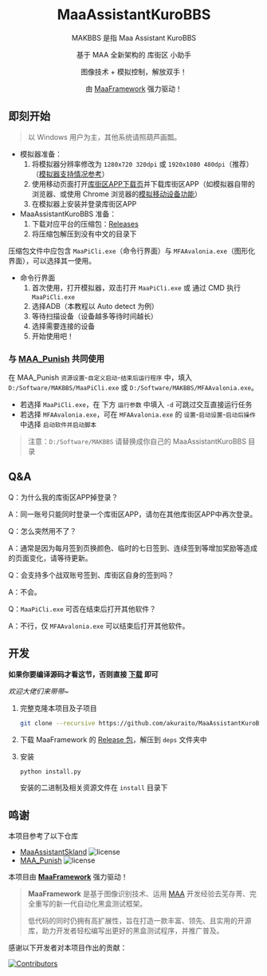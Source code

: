 <!-- markdownlint-disable MD033 MD041 -->

<div align="center">

# MaaAssistantKuroBBS

MAKBBS 是指 Maa Assistant KuroBBS

基于 MAA 全新架构的 库街区 小助手

图像技术 + 模拟控制，解放双手！

由 [MaaFramework](https://github.com/MaaXYZ/MaaFramework) 强力驱动！

</div>

## 即刻开始

> 以 Windows 用户为主，其他系统请照葫芦画瓢。

- 模拟器准备：
  1. 将模拟器分辨率修改为 `1280x720 320dpi` 或 `1920x1080 480dpi`（推荐）（[模拟器支持情况参考](https://maa.plus/docs/zh-cn/manual/device/)）
  1. 使用移动页面打开[库街区APP下载页](https://www.kurobbs.com/download.html)并下载库街区APP（如模拟器自带的浏览器、或使用 Chrome 浏览器的[模拟移动设备功能](https://developer.chrome.google.cn/docs/devtools/device-mode?hl=zh-cn)）
  1. 在模拟器上安装并登录库街区APP
- MaaAssistantKuroBBS 准备：
  1. 下载对应平台的压缩包：[Releases](https://github.com/akuraito/MaaAssistantKuroBBS/releases/latest)
  1. 将压缩包解压到没有中文的目录下

压缩包文件中应包含 `MaaPiCli.exe`（命令行界面）与 `MFAAvalonia.exe`（图形化界面），可以选择其一使用。

- 命令行界面
  1. 首次使用，打开模拟器，双击打开 `MaaPiCli.exe` 或 通过 CMD 执行 `MaaPiCli.exe`
  1. 选择ADB（本教程以 Auto detect 为例）
  1. 等待扫描设备（设备越多等待时间越长）
  1. 选择需要连接的设备
  1. 开始使用吧！

### 与 [MAA_Punish](https://github.com/overflow65537/MAA_Punish) 共同使用

在 MAA_Punish `资源设置`-`自定义启动`-`结束后运行程序` 中，填入 `D:/Software/MAKBBS/MaaPiCli.exe` 或 `D:/Software/MAKBBS/MFAAvalonia.exe`。

- 若选择 `MaaPiCli.exe`，在 下方 `运行参数` 中填入 `-d` 可跳过交互直接运行任务
- 若选择 `MFAAvalonia.exe`，可在 `MFAAvalonia.exe` 的 `设置`-`启动设置`-`启动后操作` 中选择 `启动软件并启动脚本`

> 注意：`D:/Software/MAKBBS` 请替换成你自己的 MaaAssistantKuroBBS 目录

## Q&A

Q：为什么我的库街区APP掉登录？

A：同一账号只能同时登录一个库街区APP，请勿在其他库街区APP中再次登录。

Q：怎么突然用不了？

A：通常是因为每月签到页换颜色、临时的七日签到、连续签到等增加奖励等造成的页面变化，请等待更新。

Q：会支持多个战双账号签到、库街区自身的签到吗？

A：不会。

Q：`MaaPiCli.exe` 可否在结束后打开其他软件？

A：不行，仅 `MFAAvalonia.exe` 可以结束后打开其他软件。

## 开发

**如果你要编译源码才看这节，否则直接 [下载](https://github.com/akuraito/MaaAssistantKuroBBS/releases/latest) 即可**

_欢迎大佬们来带带~_

1. 完整克隆本项目及子项目

    ```bash
    git clone --recursive https://github.com/akuraito/MaaAssistantKuroBBS.git
    ```

1. 下载 MaaFramework 的 [Release 包](https://github.com/MaaXYZ/MaaFramework/releases)，解压到 `deps` 文件夹中
1. 安装

    ```bash
    python install.py
    ```

    安装的二进制及相关资源文件在 `install` 目录下

## 鸣谢

本项目参考了以下仓库

- [MaaAssistantSkland](https://github.com/MaaXYZ/MaaAssistantSkland) ![license](https://img.shields.io/github/license/MaaXYZ/MaaAssistantSkland)  
- [MAA_Punish](https://github.com/overflow65537/MAA_Punish) ![license](https://img.shields.io/github/license/overflow65537/MAA_Punish)

本项目由 **[MaaFramework](https://github.com/MaaXYZ/MaaFramework)** 强力驱动！

> **MaaFramework** 是基于图像识别技术、运用 [MAA](https://github.com/MaaAssistantArknights/MaaAssistantArknights) 开发经验去芜存菁、完全重写的新一代自动化黑盒测试框架。
>
> 低代码的同时仍拥有高扩展性，旨在打造一款丰富、领先、且实用的开源库，助力开发者轻松编写出更好的黑盒测试程序，并推广普及。

感谢以下开发者对本项目作出的贡献：

[![Contributors](https://contrib.rocks/image?repo=akuraito/MaaAssistantKuroBBS&max=1000)](https://github.com/akuraito/MaaAssistantKuroBBS/graphs/contributors)
